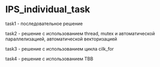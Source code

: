 # IPS_individual_task

task1 - последовательное решение

task2 - решение с использованием thread, mutex и автоматической параллелизацией, автоматической векторизацией 

task3 - решение с использованием цикла cilk_for 

task4 - решение с использованием TBB